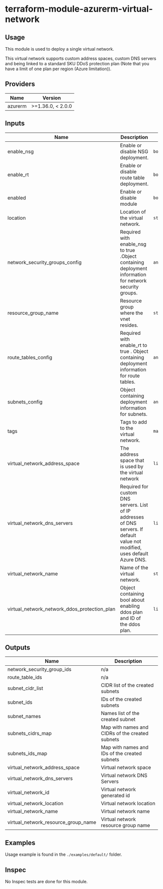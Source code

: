 # terraform-module-azurerm-virtual-network

## Usage

This module is used to deploy a single virtual network.

This virtual network supports custom address spaces, custom DNS servers and being linked to a standard SKU DDoS protection plan (Note that you have a limit of one plan per region (Azure limitation)).

<!-- BEGINNING OF PRE-COMMIT-TERRAFORM DOCS HOOK -->
## Providers

| Name | Version |
|------|---------|
| azurerm | >=1.36.0, < 2.0.0 |

## Inputs

| Name | Description | Type | Default | Required |
|------|-------------|------|---------|:-----:|
| enable\_nsg | Enable or disable NSG deployment. | `bool` | `false` | no |
| enable\_rt | Enable or disable route table deployment. | `bool` | `false` | no |
| enabled | Enable or disable module | `bool` | `true` | no |
| location | Location of the virtual network. | `string` | n/a | yes |
| network\_security\_groups\_config | Required with enable\_nsg to true .Object containing deployment information for network security groups. | `any` | `{}` | no |
| resource\_group\_name | Resource group where the vnet resides. | `string` | n/a | yes |
| route\_tables\_config | Required with enable\_rt to true . Object containing deployment information for route tables. | `any` | `{}` | no |
| subnets\_config | Object containing deployment information for subnets. | `any` | n/a | yes |
| tags | Tags to add to the virtual network. | `map` | `{}` | no |
| virtual\_network\_address\_space | The address space that is used by the virtual network | `list(string)` | n/a | yes |
| virtual\_network\_dns\_servers | Required for custom DNS servers. List of IP addresses of DNS servers. If default value not modified, uses default Azure DNS. | `list` | `[]` | no |
| virtual\_network\_name | Name of the virtual network. | `string` | n/a | yes |
| virtual\_network\_network\_ddos\_protection\_plan | Object containing bool about enabling ddos plan and ID of the ddos plan. | `list` | `[]` | no |

## Outputs

| Name | Description |
|------|-------------|
| network\_security\_group\_ids | n/a |
| route\_table\_ids | n/a |
| subnet\_cidr\_list | CIDR list of the created subnets |
| subnet\_ids | IDs of the created subnets |
| subnet\_names | Names list of the created subnet |
| subnets\_cidrs\_map | Map with names and CIDRs of the created subnets |
| subnets\_ids\_map | Map with names and IDs of the created subnets |
| virtual\_network\_address\_space | Virtual network space |
| virtual\_network\_dns\_servers | Virtual network DNS Servers |
| virtual\_network\_id | Virtual network generated id |
| virtual\_network\_location | Virtual network location |
| virtual\_network\_name | Virtual network name |
| virtual\_network\_resource\_group\_name | Virtual network resource group name |

<!-- END OF PRE-COMMIT-TERRAFORM DOCS HOOK -->

## Examples

Usage example is found in the `./examples/default/` folder.

## Inspec

No Inspec tests are done for this module.
